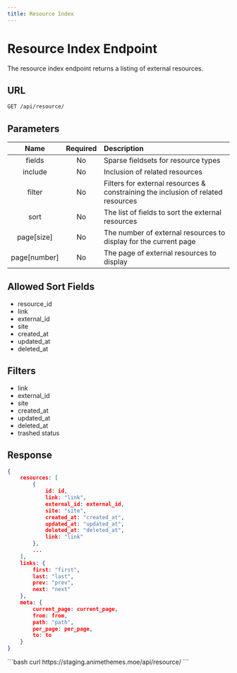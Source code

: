 ```yaml
---
title: Resource Index
---
```


<Block>

# Resource Index Endpoint

The resource index endpoint returns a listing of external resources.

## URL

```sh
GET /api/resource/
```

## Parameters

| Name         | Required | Description                                                                      |
| :----------: | :------: | :------------------------------------------------------------------------------- |
| fields       | No       | Sparse fieldsets for resource types                                              |
| include      | No       | Inclusion of related resources                                                   |
| filter       | No       | Filters for external resources & constraining the inclusion of related resources |
| sort         | No       | The list of fields to sort the external resources                                |
| page[size]   | No       | The number of external resources to display for the current page                 |
| page[number] | No       | The page of external resources to display                                        |

## Allowed Sort Fields

* resource_id
* link
* external_id
* site
* created_at
* updated_at
* deleted_at

## Filters

* link
* external_id
* site
* created_at
* updated_at
* deleted_at
* trashed status

## Response

```json
{
    resources: [
        {
            id: id,
            link: "link",
            external_id: external_id,
            site: "site",
            created_at: "created_at",
            updated_at: "updated_at",
            deleted_at: "deleted_at",
            link: "link"
        },
        ...
    ],
    links: {
        first: "first",
        last: "last",
        prev: "prev",
        next: "next"
    },
    meta: {
        current_page: current_page,
        from: from,
        path: "path",
        per_page: per_page,
        to: to
    }
}
```

<Example>

<CURL>
```bash
curl https://staging.animethemes.moe/api/resource/
```
</CURL>

</Example>

</Block>